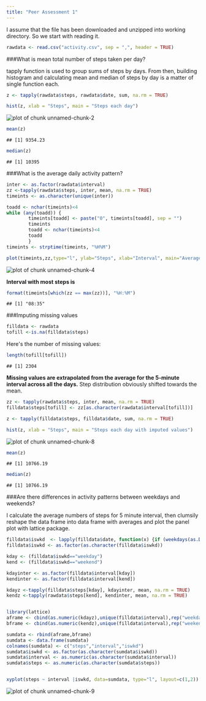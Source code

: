 ```yaml
---
title: "Peer Assessment 1"
---
```

I assume that the file has been downloaded and unzipped into working directory.
So we start with reading it.


```r
rawdata <- read.csv("activity.csv", sep = ",", header = TRUE)
```
###What is mean total number of steps taken per day?

tapply function is used to group sums of steps by days. From then, building histogram and calculating mean and median of steps by day is a matter of single function each.


```r
z <- tapply(rawdata$steps, rawdata$date, sum, na.rm = TRUE)

hist(z, xlab = "Steps", main = "Steps each day")
```

![plot of chunk unnamed-chunk-2](figure/unnamed-chunk-2-1.png) 

```r
mean(z)
```

```
## [1] 9354.23
```

```r
median(z)
```

```
## [1] 10395
```

###What is the average daily activity pattern?



```r
inter <- as.factor(rawdata$interval)
zz <-tapply(rawdata$steps, inter, mean, na.rm = TRUE)
timeints <- as.character(unique(inter))

toadd <- nchar(timeints)<4
while (any(toadd)) {        
        timeints[toadd] <- paste("0", timeints[toadd], sep = "")
        timeints
        toadd <- nchar(timeints)<4
        toadd
        }
timeints <- strptime(timeints, "%H%M")
```




```r
plot(timeints,zz,type="l", ylab="Steps", xlab="Interval", main="Average number of steps by interval across all days")
```

![plot of chunk unnamed-chunk-4](figure/unnamed-chunk-4-1.png) 

**Interval with most steps is**


```r
format(timeints[which(zz == max(zz))], "%H:%M")
```

```
## [1] "08:35"
```

###Imputing missing values




```r
filldata <- rawdata
tofill <-is.na(filldata$steps)
```

Here's the number of missing values:

```r
length(tofill[tofill])
```

```
## [1] 2304
```

**Missing values are extrapolated from the average for the 5-minute interval across all the days.** Step distribution obviously shifted towards the mean.


```r
zz <- tapply(rawdata$steps, inter, mean, na.rm = TRUE)
filldata$steps[tofill] <- zz[as.character(rawdata$interval[tofill])]

z <- tapply(filldata$steps, filldata$date, sum, na.rm = TRUE)

hist(z, xlab = "Steps", main = "Steps each day with imputed values")
```

![plot of chunk unnamed-chunk-8](figure/unnamed-chunk-8-1.png) 

```r
mean(z)
```

```
## [1] 10766.19
```

```r
median(z)
```

```
## [1] 10766.19
```

###Are there differences in activity patterns between weekdays and weekends?

I calculate the average numbers of steps for 5 minute interval, then clumsily reshape the data frame into data frame with averages and plot the panel plot with lattice package.



```r
filldata$iswkd  <- lapply(filldata$date, function(x) {if (weekdays(as.Date(x)) == "Saturday"|weekdays(as.Date(x))=="Sunday") "weekend" else "weekday"})
filldata$iswkd <- as.factor(as.character(filldata$iswkd))

kday <- (filldata$iswkd=="weekday")
kend <- (filldata$iswkd=="weekend")

kdayinter <- as.factor(filldata$interval[kday])
kendinter <- as.factor(filldata$interval[kend])

kdayz <-tapply(filldata$steps[kday], kdayinter, mean, na.rm = TRUE)
kendz <-tapply(rawdata$steps[kend], kendinter, mean, na.rm = TRUE) 


library(lattice)
aframe <- cbind(as.numeric(kdayz),unique(filldata$interval),rep("weekday",length(kdayz)))
bframe <- cbind(as.numeric(kendz),unique(filldata$interval),rep("weekend",length(kendz)))

sumdata <- rbind(aframe,bframe)
sumdata <- data.frame(sumdata)
colnames(sumdata) <- c("steps","interval","iswkd")
sumdata$iswkd <- as.factor(as.character(sumdata$iswkd))
sumdata$interval <- as.numeric(as.character(sumdata$interval))
sumdata$steps <- as.numeric(as.character(sumdata$steps))


xyplot(steps ~ interval |iswkd, data=sumdata, type="l", layout=c(1,2))
```

![plot of chunk unnamed-chunk-9](figure/unnamed-chunk-9-1.png) 
         
